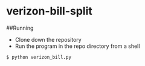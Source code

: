 # verizon-bill-split

##Running

* Clone down the repository
* Run the program in the repo directory from a shell
```shell
$ python verizon_bill.py
```
